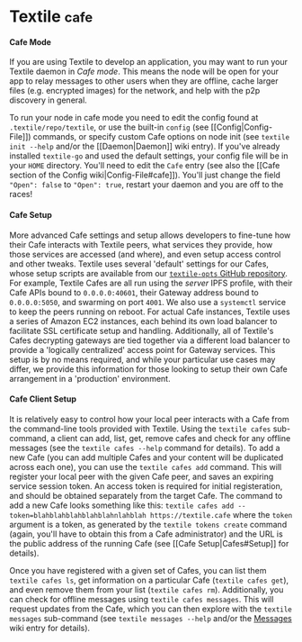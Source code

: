<h1><i class="fas fa-asterisk" style="color:#ff1c3f"></i> Textile <small>cafe</small></h1>

#### Cafe Mode

If you are using Textile to develop an application, you may want to run your Textile daemon in _Cafe mode_. This means the node will be open for your app to relay messages to other users when they are offline, cache larger files (e.g. encrypted images) for the network, and help with the p2p discovery in general.

To run your node in cafe mode you need to edit the config found at `.textile/repo/textile`, or use the built-in `config` (see [[Config|Config-File]]) commands, or specify custom Cafe options on node init (see `textile init --help` and/or the [[Daemon|Daemon]] wiki entry). If you've already installed `textile-go` and used the default settings, your config file will be in your `HOME` directory. You'll need to edit the `Cafe` entry (see also the [[Cafe section of the Config wiki|Config-File#cafe]]). You'll just change the field `"Open": false` to `"Open": true`, restart your daemon and you are off to the races!

#### Cafe Setup

More advanced Cafe settings and setup allows developers to fine-tune how their Cafe interacts with Textile peers, what services they provide, how those services are accessed (and where), and even setup access control and other tweaks. Textile uses several 'default' settings for our Cafes, whose setup scripts are available from our [`textile-opts` GitHub repository](https://github.com/textileio/textile-opts). For example, Textile Cafes are all run using the _server_ IPFS profile, with their Cafe APIs bound to `0.0.0.0:40601`, their Gateway address bound to `0.0.0.0:5050`, and swarming on port `4001`. We also use a `systemctl` service to keep the peers running on reboot. For actual Cafe instances, Textile uses a series of Amazon EC2 instances, each behind its own load balancer to facilitate SSL certificate setup and handling. Additionally, all of Textile's Cafes decrypting gateways are tied together via a different load balancer to provide a 'logically centralized' access point for Gateway services. This setup is by no means required, and while your particular use cases may differ, we provide this information for those looking to setup their own Cafe arrangement in a 'production' environment.

#### Cafe Client Setup

It is relatively easy to control how your local peer interacts with a Cafe from the command-line tools provided with Textile. Using the `textile cafes` sub-command, a client can add, list, get, remove cafes and check for any offline messages (see the `textile cafes --help` command for details). To add a new Cafe (you can add multiple Cafes and your content will be duplicated across each one), you can use the `textile cafes add` command. This will register your local peer with the given Cafe peer, and saves an expiring service session token. An access token is required for initial registeration, and should be obtained separately from the target Cafe. The command to add a new Cafe looks something like this: `textile cafes add --token=blahblahblahblahblahnlahblah https://textile.cafe` where the `token` argument is a token, as generated by the `textile tokens create` command (again, you'll have to obtain this from a Cafe administrator) and the URL is the public address of the running Cafe (see [[Cafe Setup|Cafes#Setup]] for details).

Once you have registered with a given set of Cafes, you can list them `textile cafes ls`, get information on a particular Cafe (`textile cafes get`), and even remove them from your list (`textile cafes rm`). Additionally, you can check for offline messages using `textile cafes messages`. This will request updates from the Cafe, which you can then explore with the `textile messages` sub-command (see `textile messages --help` and/or the [Messages](/learn#messages) wiki entry for details).